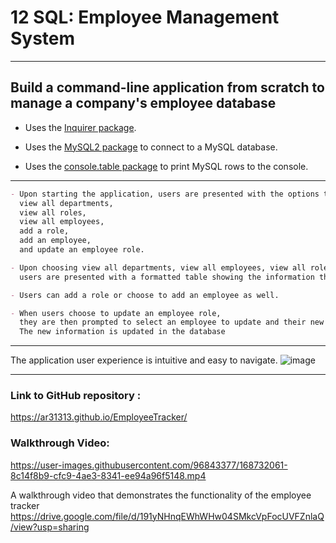 # 12 SQL: Employee Management System

---

## Build a command-line application from scratch to manage a company's employee database

- Uses the [Inquirer package](https://www.npmjs.com/package/inquirer).

- Uses the [MySQL2 package](https://www.npmjs.com/package/mysql2) to connect to a MySQL database.

- Uses the [console.table package](https://www.npmjs.com/package/console.table) to print MySQL rows to the console.

---

```md
- Upon starting the application, users are presented with the options to:
  view all departments,
  view all roles,
  view all employees,
  add a role,
  add an employee,
  and update an employee role.

- Upon choosing view all departments, view all employees, view all roles:
  users are presented with a formatted table showing the information they have selected.

- Users can add a role or choose to add an employee as well.

- When users choose to update an employee role,
  they are then prompted to select an employee to update and their new role.
  The new information is updated in the database
```

---

The application user experience is intuitive and easy to navigate.
![image](https://user-images.githubusercontent.com/96843377/168731870-fd544af0-83d4-4a76-b81f-d74706040387.png)

---

### Link to GitHub repository :

https://ar31313.github.io/EmployeeTracker/

### Walkthrough Video:
https://user-images.githubusercontent.com/96843377/168732061-8c14f8b9-cfc9-4ae3-8341-ee94a96f5148.mp4

A walkthrough video that demonstrates the functionality of the employee tracker
https://drive.google.com/file/d/191yNHnqEWhWHw04SMkcVpFocUVFZnlaQ/view?usp=sharing
